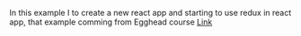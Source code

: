 In this example I to create a new react app and starting to use redux in react app, that example comming from Egghead course [Link](https://egghead.io/courses/getting-started-with-redux)